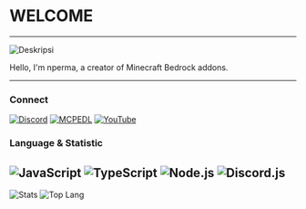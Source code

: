 # WELCOME
-----------------------

![Deskripsi](https://placekitten.com/200/300)

Hello, I'm nperma, a creator of Minecraft Bedrock addons.

----------------------

### Connect

[![Discord](https://img.shields.io/badge/Discord-7289DA?style=for-the-badge&logo=discord&logoColor=white)](https://discord.com/invite/8ferx5wyAB)
[![MCPEDL](https://img.shields.io/badge/MCPEDL-000000?style=for-the-badge&logo=minecraft&logoColor=white)](https://mcpedl.com/user/nperma/)
[![YouTube](https://img.shields.io/badge/YouTube-FF0000?style=for-the-badge&logo=youtube&logoColor=white)](https://www.youtube.com/user/Nperma)

### Language & Statistic
![JavaScript](https://img.shields.io/badge/JavaScript-F7DF1E?style=for-the-badge&logo=javascript&logoColor=black) ![TypeScript](https://img.shields.io/badge/TypeScript-007ACC?style=for-the-badge&logo=typescript&logoColor=white) ![Node.js](https://img.shields.io/badge/Node.js-43853D?style=for-the-badge&logo=node.js&logoColor=white) ![Discord.js](https://img.shields.io/badge/Discord.js-7289DA?style=for-the-badge&logo=discord&logoColor=white) 
---------------------------
![Stats](https://github-readme-stats.vercel.app/api?username=nperma&theme=transparent) ![Top Lang](https://github-readme-stats.vercel.app/api/top-langs/?username=nperma&layout=compact&theme=transparent)
